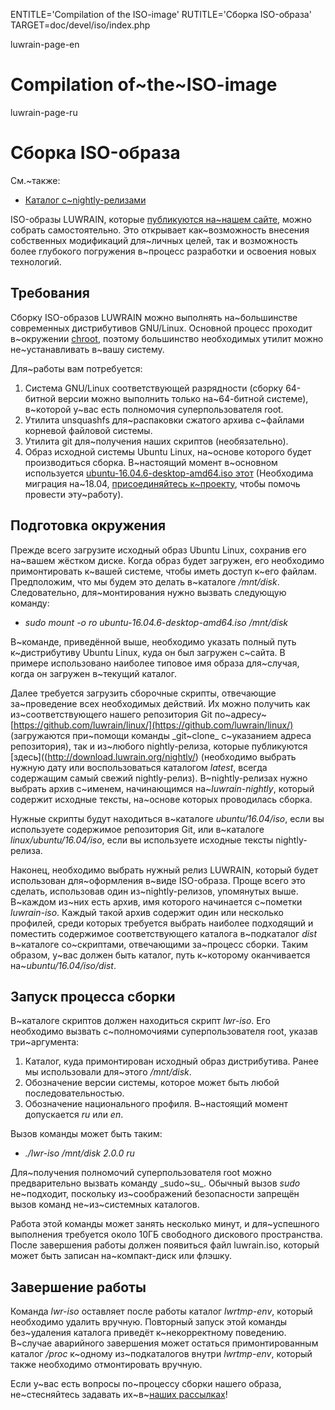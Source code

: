 
ENTITLE='Compilation of the ISO-image'
RUTITLE='Сборка  ISO-образа'
TARGET=doc/devel/iso/index.php

luwrain-page-en

# Compilation of~the~ISO-image

luwrain-page-ru

# Сборка ISO-образа

См.~также:

* [Каталог с~nightly-релизами](http://download.luwrain.org/nightly/latest/)

ISO-образы LUWRAIN, которые [публикуются на~нашем сайте](local:/download/iso/),
можно собрать самостоятельно.
Это открывает как~возможность внесения собственных модификаций  для~личных целей,
так и возможность более глубокого погружения в~процесс разработки и освоения новых технологий.

## Требования

Сборку ISO-образов LUWRAIN можно выполнять на~большинстве современных дистрибутивов GNU/Linux.
Основной процесс проходит  в~окружении [chroot](https://ru.wikipedia.org/wiki/Chroot),
поэтому большинство необходимых утилит можно не~устанавливать в~вашу систему.

Для~работы вам потребуется:

1. Система GNU/Linux соответствующей разрядности
(сборку 64-битной версии можно выполнить только на~64-битной  системе),
в~которой у~вас есть полномочия суперпользователя root.
1. Утилита unsquashfs для~распаковки сжатого архива с~файлами корневой файловой системы.
1. Утилита git для~получения наших скриптов (необязательно).
1. Образ исходной системы Ubuntu Linux, на~основе которого будет производиться сборка.
В~настоящий момент в~основном используется [ubuntu-16.04.6-desktop-amd64.iso этот](http://releases.ubuntu.com/xenial/ubuntu-16.04.6-desktop-amd64.iso)
(Необходима миграция на~18.04, [присоединяйтесь к~проекту](local:/doc/user/start/developers), чтобы помочь провести эту~работу).

## Подготовка окружения

Прежде всего загрузите исходный образ Ubuntu Linux, сохранив его на~вашем жёстком диске.
Когда образ будет загружен, его необходимо примонтировать к~вашей системе,
чтобы иметь доступ к~его файлам.
Предположим, что мы будем это делать в~каталоге _/mnt/disk_.
Следовательно, для~монтирования нужно вызвать  следующую команду:

* _sudo mount -o ro  ubuntu-16.04.6-desktop-amd64.iso /mnt/disk_

В~команде, приведённой выше, необходимо указать полный путь к~дистрибутиву Ubuntu Linux,
куда он был загружен с~сайта.
В примере использовано наиболее типовое имя образа для~случая, когда он загружен в~текущий каталог.

Далее требуется загрузить сборочные скрипты,
отвечающие за~проведение всех необходимых  действий.
Их можно получить как из~соответствующего нашего репозитория Git по~адресу~[https://github.com/luwrain/linux/](https://github.com/luwrain/linux/)
(загружаются при~помощи команды _git~clone_ с~указанием адреса репозитория),
так и из~любого nightly-релиза,
которые публикуются [здесь]((http://download.luwrain.org/nightly/)
(необходимо выбрать нужную дату или воспользоваться каталогом _latest_, всегда содержащим самый свежий nightly-релиз).
В~nightly-релизах нужно выбрать архив с~именем, начинающимся на~_luwrain-nightly_,
который содержит исходные тексты,
на~основе которых проводилась сборка.

Нужные скрипты будут находиться в~каталоге _ubuntu/16.04/iso_,
если вы используете содержимое репозитория Git,
или в~каталоге _linux/ubuntu/16.04/iso_,
если вы используете  исходные тексты nightly-релиза.

Наконец, необходимо выбрать нужный релиз LUWRAIN,
который будет использован для~оформления в~виде ISO-образа.
Проще всего это сделать, использовав один из~nightly-релизов, упомянутых выше.
В~каждом из~них есть архив, имя которого начинается с~пометки _luwrain-iso_.
Каждый такой архив содержит один или несколько профилей,
среди которых требуется выбрать наиболее подходящий и поместить содержимое соответствующего каталога
в~подкаталог _dist_ в~каталоге со~скриптами, отвечающими за~процесс сборки.
Таким образом, у~вас должен быть каталог, путь к~которому оканчивается на~_ubuntu/16.04/iso/dist_.

## Запуск процесса сборки

В~каталоге скриптов должен находиться  скрипт _lwr-iso_.
Его необходимо вызвать с~полномочиями суперпользователя root,
указав три~аргумента:

1. Каталог, куда примонтирован исходный образ дистрибутива. Ранее мы использовали для~этого _/mnt/disk_.
1. Обозначение версии системы, которое может быть любой последовательностью.
1. Обозначение национального профиля. В~настоящий момент допускается _ru_ или _en_.

Вызов команды может быть таким:

* _./lwr-iso /mnt/disk 2.0.0 ru_

Для~получения полномочий суперпользователя root
можно предварительно вызвать команду _sudo~su_.
Обычный вызов _sudo_ не~подходит,
поскольку из~соображений безопасности запрещён вызов команд не~из~системных каталогов.

Работа этой команды может занять несколько минут,
и для~успешного выполнения требуется около 10ГБ свободного дискового пространства.
После завершения работы должен появиться файл luwrain.iso,
который может быть записан на~компакт-диск или флэшку.

## Завершение работы

Команда _lwr-iso_ оставляет после работы каталог _lwrtmp-env_,
который необходимо удалить вручную.
Повторный запуск этой команды без~удаления каталога приведёт к~некорректному поведению.
В~случае аварийного завершения может остаться примонтированным каталог _/proc_ к~одному из~подкаталогов внутри _lwrtmp-env_,
который также необходимо отмонтировать вручную.

Если у~вас есть вопросы по~процессу сборки нашего образа,
не~стесняйтесь  задавать их~в~[наших рассылках](local:/community/mailing-lists/)!
